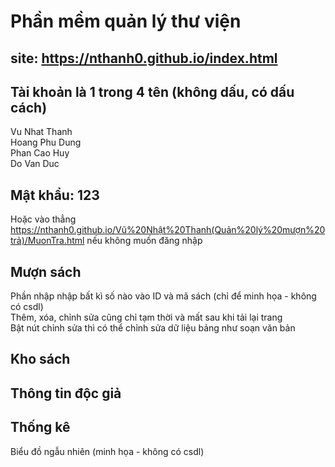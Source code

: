 # Phần mềm quản lý thư viện
## site: https://nthanh0.github.io/index.html
## Tài khoản là 1 trong 4 tên (không dấu, có dấu cách)
Vu Nhat Thanh  
Hoang Phu Dung  
Phan Cao Huy  
Do Van Duc  
## Mật khẩu: 123
Hoặc vào thẳng https://nthanh0.github.io/Vũ%20Nhật%20Thanh(Quản%20lý%20mượn%20trả)/MuonTra.html nếu không muốn đăng nhập
## Mượn sách
Phần nhập nhập bất kì số nào vào ID và mã sách (chỉ để minh họa - không có csdl)  
Thêm, xóa, chỉnh sửa cũng chỉ tạm thời và mất sau khi tải lại trang  
Bật nút chỉnh sửa thì có thể chỉnh sửa dữ liệu bảng như soạn văn bản
## Kho sách
## Thông tin độc giả
## Thống kê
Biểu đồ ngẫu nhiên (minh họa - không có csdl)
